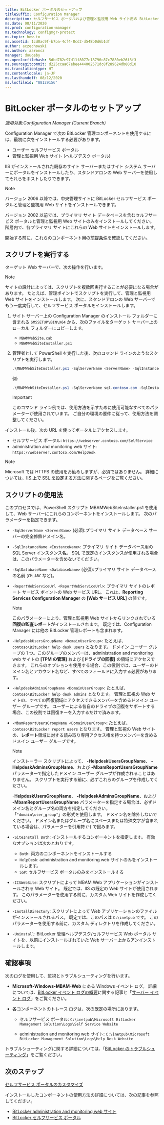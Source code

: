 ```yaml
---
title: BitLocker ポータルのセットアップ
titleSuffix: Configuration Manager
description: セルフサービス ポータルおよび管理と監視用 Web サイト用の BitLocker 管理コンポーネントをインストールします
ms.date: 08/11/2020
ms.prod: configuration-manager
ms.technology: configmgr-protect
ms.topic: how-to
ms.assetid: 1cd8ac9f-b7ba-4cf4-8cd2-d548b0d6b1df
author: aczechowski
ms.author: aaroncz
manager: dougeby
ms.openlocfilehash: 5dbd782c97d11f8077c18796c87c7880eb26f3f3
ms.sourcegitcommit: d225ccaa67ebee444002571dc8f289624db80d10
ms.translationtype: HT
ms.contentlocale: ja-JP
ms.lasthandoff: 08/12/2020
ms.locfileid: "88129156"
---
```

# <a name="set-up-bitlocker-portals"></a>BitLocker ポータルのセットアップ

*適用対象:Configuration Manager (Current Branch)*

<!--3601034-->

Configuration Manager で次の BitLocker 管理コンポーネントを使用するには、最初に次をインストールする必要があります。

- ユーザー セルフサービス ポータル
- 管理と監視用 Web サイト (ヘルプデスク ポータル)

IIS がインストールされた既存のサイト サーバーまたはサイト システム サーバーにポータルをインストールしたり、スタンドアロンの Web サーバーを使用してそれらをホストしたりできます。

> [!NOTE]
> バージョン 2006 以降では、中央管理サイトに BitLocker セルフサービス ポータルと管理と監視用 Web サイトをインストールできます。<!-- 5925693 -->
>
> バージョン 2002 以前では、プライマリ サイト データベースを含むセルフサービス ポータルと管理と監視用 Web サイトのみをインストールしてください。 階層内で、各プライマリ サイトにこれらの Web サイトをインストールします。

開始する前に、これらのコンポーネント用の[前提条件](../../plan-design/bitlocker-management.md#prerequisites)を確認してください。

## <a name="run-the-script"></a>スクリプトを実行する

ターゲット Web サーバーで、次の操作を行います。

> [!NOTE]
> サイトの設計によっては、スクリプトを複数回実行することが必要になる場合があります。 たとえば、管理ポイントでスクリプトを実行して、管理と監視用 Web サイトをインストールします。 次に、スタンドアロンの Web サーバーでもう一度実行して、セルフサービス ポータルをインストールします。

1. サイト サーバー上の Configuration Manager のインストール フォルダーに含まれる `SMSSETUP\BIN\X64` から、次のファイルをターゲット サーバー上のローカル フォルダーにコピーします。

    - `MBAMWebSite.cab`
    - `MBAMWebSiteInstaller.ps1`

1. 管理者として PowerShell を実行した後、次のコマンド ラインのようなスクリプトを実行します。

    ``` PowerShell
    .\MBAMWebSiteInstaller.ps1 -SqlServerName <ServerName> -SqlInstanceName <InstanceName> -SqlDatabaseName <DatabaseName> -ReportWebServiceUrl <ReportWebServiceUrl> -HelpdeskUsersGroupName <DomainUserGroup> -HelpdeskAdminsGroupName <DomainUserGroup> -MbamReportUsersGroupName <DomainUserGroup> -SiteInstall Both
    ```

    例:

    ``` PowerShell
    .\MBAMWebSiteInstaller.ps1 -SqlServerName sql.contoso.com -SqlInstanceName instance1 -SqlDatabaseName CM_ABC -ReportWebServiceUrl https://rsp.contoso.com/ReportServer -HelpdeskUsersGroupName "contoso\BitLocker help desk users" -HelpdeskAdminsGroupName "contoso\BitLocker help desk admins" -MbamReportUsersGroupName "contoso\BitLocker report users" -SiteInstall Both
    ```

    > [!IMPORTANT]
    > このコマンド ライン例では、使用方法を示すために使用可能なすべてのパラメーターが使用されています。 ご自分の環境の要件に従って、使用方法を調整してください。

インストール後、次の URL を使ってポータルにアクセスします。

- セルフサービス ポータル: `https://webserver.contoso.com/SelfService`
- administration and monitoring web サイト: `https://webserver.contoso.com/HelpDesk`

> [!NOTE]
> Microsoft では HTTPS の使用をお勧めしますが、必須ではありません。 詳細については、[IIS 上で SSL を設定する方法](https://docs.microsoft.com/iis/manage/configuring-security/how-to-set-up-ssl-on-iis)に関するページをご覧ください。

## <a name="script-usage"></a>スクリプトの使用法

このプロセスでは、PowerShell スクリプト MBAMWebSiteInstaller.ps1 を使用して、Web サーバーにこれらのコンポーネントをインストールします。 次のパラメーターを指定できます。

- `-SqlServerName <ServerName>` (必須):プライマリ サイト データベース サーバーの完全修飾ドメイン名。

- `-SqlInstanceName <InstanceName>`: プライマリ サイト データベース用の SQL Server インスタンス名。 SQL で既定のインスタンスが使用される場合は、このパラメーターを含めないでください。

- `-SqlDatabaseName <DatabaseName>` (必須):プライマリ サイト データベースの名前 (`CM_ABC` など)。

- `-ReportWebServiceUrl <ReportWebServiceUrl>`: プライマリ サイトのレポート サービス ポイントの Web サービス URL。 これは、**Reporting Services Configuration Manager** の **[Web サービス URL]** の値です。

    > [!NOTE]
    > このパラメーターにより、管理と監視用 Web サイトからリンクされている**回復の監査レポート**がインストールされます。 既定では、Configuration Manager には他の BitLocker 管理レポートも含まれます。

- `-HelpdeskUsersGroupName <DomainUserGroup>`: たとえば、`contoso\BitLocker help desk users` となります。 ドメイン ユーザー グループの 1 つ。このグループのメンバーは、administration and monitoring web サイトの **[TPM の管理]** および **[ドライブの回復]** の領域にアクセスできます。 これらのオプションを使用する場合、この役割では、ユーザーのドメイン名とアカウント名など、すべてのフィールドに入力する必要があります。

- `-HelpdeskAdminsGroupName <DomainUserGroup>`: たとえば、`contoso\BitLocker help desk admins` となります。 管理と監視の Web サイトの、すべての回復領域にアクセスできるメンバーを含めるドメイン ユーザー グループです。 ユーザーによる各自のドライブの回復をサポートする場合、この役割では回復キーを入力するだけで済みます。

- `-MbamReportUsersGroupName <DomainUserGroup>`: たとえば、`contoso\BitLocker report users` となります。 管理と監視の Web サイトの、**レポート**領域に対する読み取り専用アクセス権を持つメンバーを含めるドメイン ユーザー グループです。

    > [!NOTE]
    > インストーラー スクリプトによって、 **-HelpdeskUsersGroupName**、 **-HelpdeskAdminsGroupName**、および **-MbamReportUsersGroupName** パラメーターで指定したドメイン ユーザー グループが作成されることはありません。 スクリプトを実行する前に、必ずこれらのグループを作成してください。
    >
    > **-HelpdeskUsersGroupName**、 **-HelpdeskAdminsGroupName**、および **-MbamReportUsersGroupName** パラメーターを指定する場合は、必ずドメイン名とグループ名の両方を指定してください。 「`"domain\user_group"`」の形式を使用します。 ドメイン名を除外しないでください。 ドメイン名またはグループ名にスペースまたは特殊文字が含まれている場合は、パラメーターを引用符 (`"`) で囲みます。

- `-SiteInstall Both`: インストールするコンポーネントを指定します。 有効なオプションは次のとおりです。
  - `Both`: 両方のコンポーネントをインストールする
  - `HelpDesk`: administration and monitoring web サイトのみをインストールします。
  - `SSP`: セルフサービス ポータルのみをインストールする

- `-IISWebSite`: スクリプトによって MBAM Web アプリケーションがインストールされる Web サイト。 既定では、IIS の既定の Web サイトが使用されます。 このパラメーターを使用する前に、カスタム Web サイトを作成してください。

- `-InstallDirectory`: スクリプトによって Web アプリケーションのファイルがインストールされるパス。 既定では、このパスは `C:\inetpub` です。 このパラメーターを使用する前に、カスタム ディレクトリを作成してください。

- `-Uninstall`: BitLocker 管理ヘルプデスク/セルフサービス Web ポータル サイトを、以前にインストールされていた Web サーバー上からアンインストールします。

## <a name="verify"></a>確認事項

次のログを使用して、監視とトラブルシューティングを行います。

- **Microsoft-Windows-MBAM-Web** にある Windows イベント ログ。 詳細については、[BitLocker イベント ログの概要](../../tech-ref/bitlocker/about-event-logs.md)に関する記事と「[サーバー イベント ログ](../../tech-ref/bitlocker/server-event-logs.md)」をご覧ください。

- 各コンポーネントのトレース ログは、次の既定の場所にあります。

  - セルフサービス ポータル: `C:\inetpub\Microsoft BitLocker Management Solution\Logs\Self Service Website`

  - administration and monitoring web サイト: `C:\inetpub\Microsoft BitLocker Management Solution\Logs\Help Desk Website`

トラブルシューティングに関する詳細については、「[BitLocker のトラブルシューティング](../../tech-ref/bitlocker/troubleshoot.md)」をご覧ください。

## <a name="next-steps"></a>次のステップ

[セルフサービス ポータルのカスタマイズ](customize-self-service-portal.md)

インストールしたコンポーネントの使用方法の詳細については、次の記事を参照してください。

- [BitLocker administration and monitoring web サイト](helpdesk-portal.md)
- [BitLocker セルフサービス ポータル](self-service-portal.md)
